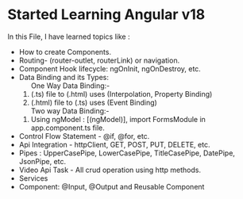 <h1>Started Learning Angular v18</h1>
<p>In this File, I have learned topics like : </p>
<ul>
  <li>How to create Components.</li>
  <li>Routing- (router-outlet, routerLink) or navigation.</li>
  <li>Component Hook lifecycle: ngOnInit, ngOnDestroy, etc.</li>
  <li>Data Binding and its Types:
    <ol>
      One Way Data Binding:-
      <li>(.ts) file to (.html) uses (Interpolation, Property Binding)</li>
      <li>(.html) file to (.ts) uses (Event Binding)</li>
    </ol>
    <ol>
      Two way Data Binding:-
      <li>Using ngModel : [(ngModel)], import FormsModule in app.component.ts file.</li>
    </ol>
  <li>Control Flow Statement - @if, @for, etc. </li>
  <li>Api Integration - httpClient, GET, POST, PUT, DELETE, etc.</li>
  <li>Pipes : UpperCasePipe, LowerCasePipe, TitleCasePipe, DatePipe, JsonPipe, etc.</li>
  <li>Video Api Task - All crud operation using http methods.</li>
  </li>
  <li>Services</li>
  <li>Component: @Input, @Output and Reusable Component</li>
</ul>
